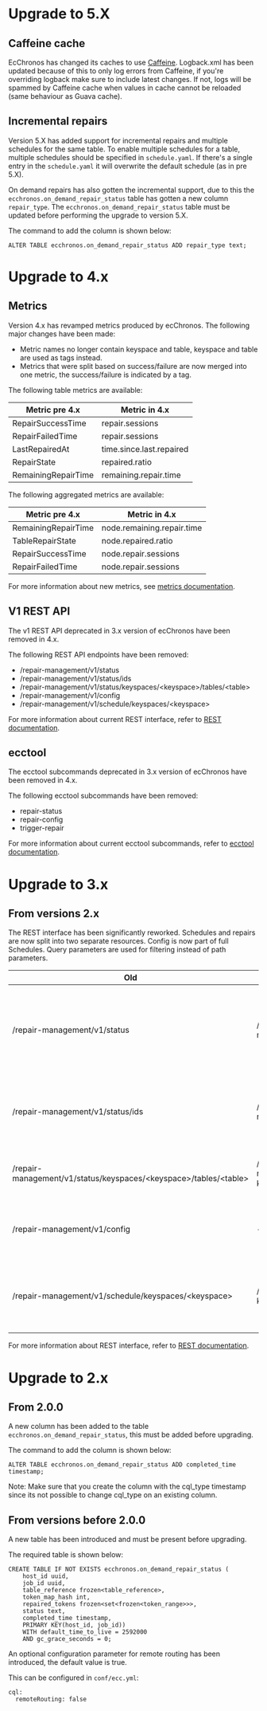 # Upgrade to 5.X

## Caffeine cache

EcChronos has changed its caches to use [Caffeine](https://github.com/ben-manes/caffeine).
Logback.xml has been updated because of this to only log errors from Caffeine, if you're overriding logback make sure
to include latest changes. If not, logs will be spammed by Caffeine cache when values in cache cannot be reloaded
(same behaviour as Guava cache).

## Incremental repairs

Version 5.X has added support for incremental repairs and multiple schedules for the same table.
To enable multiple schedules for a table, multiple schedules should be specified in `schedule.yaml`.
If there's a single entry in the `schedule.yaml` it will overwrite the default schedule (as in pre 5.X).

On demand repairs has also gotten the incremental support, due to this the `ecchronos.on_demand_repair_status` table
has gotten a new column `repair_type`.
The `ecchronos.on_demand_repair_status` table must be updated before performing the upgrade to version 5.X.

The command to add the column is shown below:
```
ALTER TABLE ecchronos.on_demand_repair_status ADD repair_type text;
```

# Upgrade to 4.x

## Metrics
Version 4.x has revamped metrics produced by ecChronos.
The following major changes have been made:

* Metric names no longer contain keyspace and table, keyspace and table are used as tags instead.
* Metrics that were split based on success/failure are now merged into one metric,
the success/failure is indicated by a tag.

The following table metrics are available:

| Metric pre 4.x                          | Metric in 4.x              |
|-----------------------------------------|----------------------------|
| RepairSuccessTime                       | repair.sessions            |
| RepairFailedTime                        | repair.sessions            |
| LastRepairedAt                          | time.since.last.repaired   |
| RepairState                             | repaired.ratio             |
| RemainingRepairTime                     | remaining.repair.time      |

The following aggregated metrics are available:

| Metric pre 4.x      | Metric in 4.x              |
|---------------------|----------------------------|
| RemainingRepairTime | node.remaining.repair.time |
| TableRepairState    | node.repaired.ratio        |
| RepairSuccessTime   | node.repair.sessions       |
| RepairFailedTime    | node.repair.sessions       |

For more information about new metrics, see [metrics documentation](METRICS.md).

## V1 REST API

The v1 REST API deprecated in 3.x version of ecChronos have been removed in 4.x.

The following REST API endpoints have been removed:
* /repair-management/v1/status
* /repair-management/v1/status/ids
* /repair-management/v1/status/keyspaces/&lt;keyspace&gt;/tables/&lt;table&gt;
* /repair-management/v1/config
* /repair-management/v1/schedule/keyspaces/&lt;keyspace&gt;

For more information about current REST interface, refer to [REST documentation](REST.md).

## ecctool

The ecctool subcommands deprecated in 3.x version of ecChronos have been removed in 4.x.

The following ecctool subcommands have been removed:
* repair-status
* repair-config
* trigger-repair

For more information about current ecctool subcommands, refer to [ecctool documentation](autogenerated/ECCTOOL.md).

# Upgrade to 3.x

## From versions 2.x

The REST interface has been significantly reworked.
Schedules and repairs are now split into two separate resources.
Config is now part of full Schedules.
Query parameters are used for filtering instead of path parameters.


| Old                                                                          | New                                                                                     | Description                                                                              |
|------------------------------------------------------------------------------|-----------------------------------------------------------------------------------------|------------------------------------------------------------------------------------------|
| /repair-management/v1/status                                                 | /repair-management/v2/[repairs,schedules]                                               | Status has been split into `repairs` for on demand repairs and `schedules` for schedules |
| /repair-management/v1/status/ids                                             | /repair-management/v2/[repairs,schedules]/&lt;id&gt;                                    | Id can now be searched for on repairs or schedules specifically                          |
| /repair-management/v1/status/keyspaces/&lt;keyspace&gt;/tables/&lt;table&gt; | /repair-management/v2/[repairs,schedules]?keyspace=&lt;keyspace&gt;&table=&lt;table&gt; | `keyspace` and `table` are now query parameters                                          |
| /repair-management/v1/config                                                 | -                                                                                       | Config has been removed and is part of `schedules`                                       |
| /repair-management/v1/schedule/keyspaces/&lt;keyspace&gt;                    | /repair-management/v2/repairs?keyspace=&lt;keyspace&gt;&table=&lt;table&gt;             | Triggering can be done by using `POST` to `repairs` with query parameters                |

For more information about REST interface, refer to [REST documentation](REST.md).

# Upgrade to 2.x

## From 2.0.0

A new column has been added to the table `ecchronos.on_demand_repair_status`, this must be added before upgrading.

The command to add the column is shown below:
```
ALTER TABLE ecchronos.on_demand_repair_status ADD completed_time timestamp;
```

Note: Make sure that you create the column with the cql_type timestamp since its not possible to change cql_type on an existing column.

## From versions before 2.0.0

A new table has been introduced and must be present before upgrading.

The required table is shown below:
```
CREATE TABLE IF NOT EXISTS ecchronos.on_demand_repair_status (
    host_id uuid,
    job_id uuid,
    table_reference frozen<table_reference>,
    token_map_hash int,
    repaired_tokens frozen<set<frozen<token_range>>>,
    status text,
    completed_time timestamp,
    PRIMARY KEY(host_id, job_id))
    WITH default_time_to_live = 2592000
    AND gc_grace_seconds = 0;
```

An optional configuration parameter for remote routing has been introduced, the default value is true.

This can be configured in `conf/ecc.yml`:
```
cql:
  remoteRouting: false
```